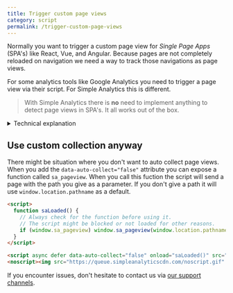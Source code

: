 ```yaml
---
title: Trigger custom page views
category: script
permalink: /trigger-custom-page-views
---
```


Normally you want to trigger a custom page view for _Single Page Apps_ (SPA's) like React, Vue, and Angular. Because pages are not completely reloaded on navigation we need a way to track those navigations as page views.

For some analytics tools like Google Analytics you need to trigger a page view via their script. For Simple Analytics this is different.

> With Simple Analytics there is **no** need to implement anything to detect page views in SPA's. It all works out of the box.

<details markdown="1">
<summary>Technical explanation</summary>
<div markdown="1">

We make this work by overwriting the native `pushState`-function of the browser.

```js
// We check if the browser supports pushState
if (history.pushState && Event && dispatchEvent) {
  // We create a listener based on the original browser feature
  var stateListener = function (type) {
    var orig = history[type];
    return function () {
      var rv = orig.apply(this, arguments);
      var event = new Event(type);
      event.arguments = arguments;
      dispatchEvent(event);
      return rv;
    };
  };

  // We connect our own created a listener to the pushState feature
  history.pushState = stateListener("pushState");

  // Now we can listen for pushState events and keep the original feature of the browser working
  window.addEventListener("pushState", function () {
    // Here we trigger the page view
  });
}
```

You can read our source code [on GitHub](https://github.com/simpleanalytics/scripts/blob/4ad5c1b6cb4c42ae2e483dc43a578e25399d53a4/src/default.js#L120-L137).

</div>
</details>

## Use custom collection anyway

There might be situation where you don't want to auto collect page views. When you add the `data-auto-collect="false"` attribute you can expose a function called `sa_pageview`. When you call this fuction the script will send a page with the path you give as a parameter. If you don't give a path it will use `window.location.pathname` as a default.

```html
<script>
  function saLoaded() {
    // Always check for the function before using it.
    // The script might be blocked or not loaded for other reasons.
    if (window.sa_pageview) window.sa_pageview(window.location.pathname);
  }
</script>

<script async defer data-auto-collect="false" onload="saLoaded()" src="https://scripts.simpleanalyticscdn.com/latest.js"></script>
<noscript><img src="https://queue.simpleanalyticscdn.com/noscript.gif" alt="" referrerpolicy="no-referrer-when-downgrade" /></noscript>
```

If you encounter issues, don't hesitate to contact us via [our support channels](https://simpleanalytics.com/contact).
